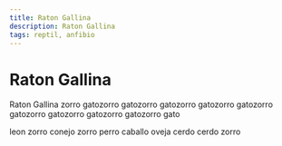 ```yaml
---
title: Raton Gallina
description: Raton Gallina
tags: reptil, anfibio
---
```


# Raton Gallina

Raton Gallina zorro gatozorro gatozorro gatozorro gatozorro gatozorro gatozorro gatozorro gatozorro gatozorro gato

leon zorro conejo zorro perro caballo oveja cerdo cerdo zorro